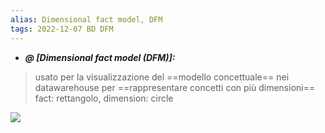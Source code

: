 ```yaml
---
alias: Dimensional fact model, DFM
tags: 2022-12-07 BD DFM
---
```


- ***@ [Dimensional fact model (DFM)]:***
> usato per la visualizzazione del ==modello concettuale== nei datawarehouse per ==rappresentare concetti con più dimensioni==
> fact: rettangolo, dimension: circle

![](Uni/BD/img/dfm.jpeg)
<!--ID: 1670433813638-->
